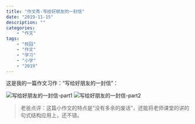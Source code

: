 ```yaml
---
title: "作文秀-写给好朋友的一封信"
date: "2019-11-15"
description: ""
categories:
    - "作文"
tags:
    - "校园"
    - "作文"
    - "学习"
    - "小学"
    - "2019"
---
```


这是我的一篇作文习作：“写给好朋友的一封信”：

![写给好朋友的一封信-part1](http://image.tonybai.com/img/201911/diary_20191115_02.jpeg)
![写给好朋友的一封信-part2](http://image.tonybai.com/img/201911/diary_20191115_01.jpeg)

>老爸点评：这篇小作文的特点是“没有多余的废话”，还能将老师课堂的讲的句式结构应用上，还不错。
